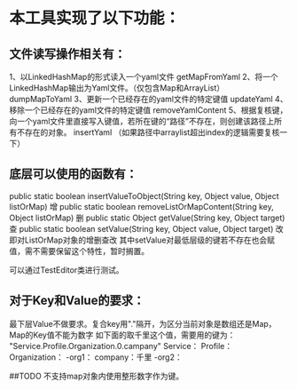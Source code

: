 # 本工具实现了以下功能：
## 文件读写操作相关有：
1、以LinkedHashMap的形式读入一个yaml文件 getMapFromYaml
2、将一个LinkedHashMap输出为Yaml文件。（仅包含Map和ArrayList） dumpMapToYaml
3、更新一个已经存在的yaml文件的特定键值 updateYaml
4、移除一个已经存在的yaml文件的特定键值 removeYamlContent
5、根据复核键，向一个yaml文件里直接写入键值，若所在键的“路径”不存在，则创建该路径上所有不存在的对象。 insertYaml （如果路径中arraylist超出index的逻辑需要复核一下）

## 底层可以使用的函数有：

public static boolean insertValueToObject(String key, Object value, Object listOrMap) 增
public static boolean removeListOrMapContent(String key, Object listOrMap) 删
public static Object getValue(String key, Object target) 查
public static boolean setValue(String key, Object value, Object target) 改
即对ListOrMap对象的增删查改
其中setValue对最低层级的键若不存在也会赋值，需不需要保留这个特性，暂时搁置。

可以通过TestEditor类进行测试。

## 对于Key和Value的要求：
最下层Value不做要求。复合key用"."隔开，为区分当前对象是数组还是Map，Map的Key值不能为数字
如下面的取千里这个值，需要用的键为：
"Service.Profile.Organization.0.campany"
Service：
    Profile：
        Organization：
            -org1：
                company：千里
            -org2：

##TODO
不支持map对象内使用整形数字作为键。